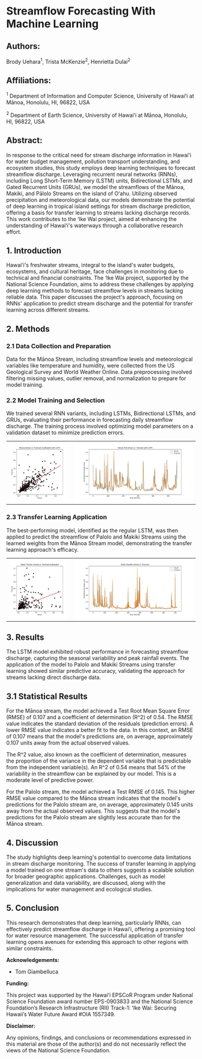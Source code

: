 # Streamflow Forecasting With Machine Learning 

## Authors:

Brody Uehara<sup>1</sup>, Trista McKenzie<sup>2</sup>, Henrietta Dulai<sup>2</sup>

## Affiliations:

<sup>1</sup> Department of Information and Computer Science, University of Hawaiʻi at Mānoa, Honolulu, HI, 96822, USA

<sup>2</sup> Department of Earth Science, University of Hawaiʻi at Mānoa, Honolulu, HI, 96822, USA

## Abstract:
In response to the critical need for stream discharge information in Hawaiʻi for water budget management, pollution transport understanding, and ecosystem studies, this study employs deep learning techniques to forecast streamflow discharge. Leveraging recurrent neural networks (RNNs), including Long Short-Term Memory (LSTM) units, Bidirectional LSTMs, and Gated Recurrent Units (GRUs), we model the streamflows of the Mānoa, Makiki, and Pālolo Streams on the island of Oʻahu. Utilizing observed precipitation and meteorological data, our models demonstrate the potential of deep learning in tropical island settings for stream discharge prediction, offering a basis for transfer learning to streams lacking discharge records. This work contributes to the ‘Ike Wai project, aimed at enhancing the understanding of Hawaiʻi's waterways through a collaborative research effort.

## 1. Introduction

Hawaiʻi's freshwater streams, integral to the island's water budgets, ecosystems, and cultural heritage, face challenges in monitoring due to technical and financial constraints. The ‘Ike Wai project, supported by the National Science Foundation, aims to address these challenges by applying deep learning methods to forecast streamflow levels in streams lacking reliable data. This paper discusses the project's approach, focusing on RNNs' application to predict stream discharge and the potential for transfer learning across different streams.

## 2. Methods

### 2.1 Data Collection and Preparation

Data for the Mānoa Stream, including streamflow levels and meteorological variables like temperature and humidity, were collected from the US Geological Survey and World Weather Online. Data preprocessing involved filtering missing values, outlier removal, and normalization to prepare for model training.

### 2.2 Model Training and Selection

We trained several RNN variants, including LSTMs, Bidirectional LSTMs, and GRUs, evaluating their performance in forecasting daily streamflow discharge. The training process involved optimizing model parameters on a validation dataset to minimize prediction errors.

<table>
  <tr>
    <td> <img src="visuals/manoa_scatterplot.jpeg" style="width: 100%;" /> </td>
    <td> <img src="visuals/manoa_actual_vs_forecast.jpeg" style="width: 100%;" /> </td>
  </tr>
</table>

### 2.3 Transfer Learning Application

The best-performing model, identified as the regular LSTM, was then applied to predict the streamflow of Palolo and Makiki Streams using the learned weights from the Mānoa Stream model, demonstrating the transfer learning approach's efficacy.

<table>
  <tr>
    <td> <img src="visuals/palolo_transfer_scatterplot.jpeg" style="width: 100%;" /> </td>
    <td> <img src="visuals/palolo_actual_vs_forecast.jpeg" style="width: 100%;" /> </td>
  </tr>
</table>

## 3. Results

The LSTM model exhibited robust performance in forecasting streamflow discharge, capturing the seasonal variability and peak rainfall events. The application of the model to Palolo and Makiki Streams using transfer learning showed similar predictive accuracy, validating the approach for streams lacking direct discharge data.

## 3.1 Statistical Results

For the Mānoa stream, the model achieved a Test Root Mean Square Error (RMSE) of 0.107 and a coefficient of determination (R\^2) of 0.54. The RMSE value indicates the standard deviation of the residuals (prediction errors). A lower RMSE value indicates a better fit to the data. In this context, an RMSE of 0.107 means that the model's predictions are, on average, approximately 0.107 units away from the actual observed values.

The R\^2 value, also known as the coefficient of determination, measures the proportion of the variance in the dependent variable that is predictable from the independent variable(s). An R\^2 of 0.54 means that 54% of the variability in the streamflow can be explained by our model. This is a moderate level of predictive power.

For the Palolo stream, the model achieved a Test RMSE of 0.145. This higher RMSE value compared to the Mānoa stream indicates that the model's predictions for the Palolo stream are, on average, approximately 0.145 units away from the actual observed values. This suggests that the model's predictions for the Palolo stream are slightly less accurate than for the Mānoa stream.

## 4. Discussion

The study highlights deep learning's potential to overcome data limitations in stream discharge monitoring. The success of transfer learning in applying a model trained on one stream's data to others suggests a scalable solution for broader geographic applications. Challenges, such as model generalization and data variability, are discussed, along with the implications for water management and ecological studies.

## 5. Conclusion

This research demonstrates that deep learning, particularly RNNs, can effectively predict streamflow discharge in Hawaiʻi, offering a promising tool for water resource management. The successful application of transfer learning opens avenues for extending this approach to other regions with similar constraints.

**Acknowledgements:**

- Tom Giambelluca

**Funding:**

This project was supported by the Hawaiʻi EPSCoR Program under National Science Foundation award number EPS-0903833 and the National Science Foundation’s Research Infrastructure (RII) Track-1: ʻIke Wai: Securing Hawaii’s Water Future Award #OIA 1557349.

**Disclaimer:**

Any opinions, findings, and conclusions or recommendations expressed in this material are those of the author(s) and do not necessarily reflect the views of the National Science Foundation.
